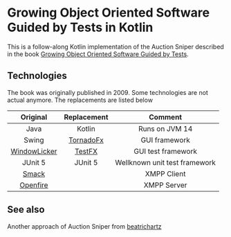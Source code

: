 # Growing Object Oriented Software Guided by Tests in Kotlin

This is a follow-along Kotlin implementation of the Auction Sniper described in the book 
[Growing Object Oriented Software Guided by Tests](http://growing-object-oriented-software.com).



## Technologies

The book was originally published in 2009. Some technologies are not actual anymore.
The replacements are listed below

| Original    | Replacement    | Comment    |
|:---:|:---:|:---:|
| Java    | Kotlin    | Runs on JVM 14    |
| Swing    | [TornadoFx](https://github.com/edvin/tornadofx)    | GUI framework    |
| [WindowLicker](https://wiki.c2.com/?WindowLicker)    | [TestFX](https://github.com/TestFX/TestFX)    | GUI test framework     |
| JUnit 5     | JUnit 5    | Wellknown unit test framework    |
| [Smack](https://www.igniterealtime.org/projects/smack/)    |     | XMPP Client   |
| [Openfire](https://www.igniterealtime.org/projects/openfire/)    |     | XMPP Server   |

## See also
Another approach of Auction Sniper from 
[beatrichartz](https://github.com/beatrichartz/growing-object-oriented-software-guided-by-tests-kotlin)

